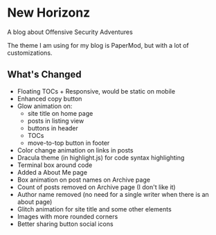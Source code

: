 # New Horizonz

A blog about Offensive Security Adventures

The theme I am using for my blog is PaperMod, but with a lot of customizations.

## What's Changed

- Floating TOCs + Responsive, would be static on mobile
- Enhanced copy button
- Glow animation on:
    - site title on home page
    - posts in listing view
    - buttons in header
    - TOCs
    - move-to-top button in footer
- Color change animation on links in posts
- Dracula theme (in highlight.js) for code syntax highlighting
- Terminal box around code
- Added a About Me page
- Box animation on post names on Archive page
- Count of posts removed on Archive page (I don't like it)
- Author name removed (no need for a single writer when there is an about page)
- Glitch animation for site title and some other elements
- Images with more rounded corners
- Better sharing button social icons 
